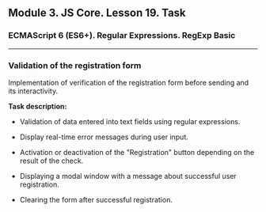## Module 3. JS Core. Lesson 19. Task

###  ECMAScript 6 (ES6+). Regular Expressions. RegExp Basic
***

### Validation of the registration form

Implementation of verification of the registration form before sending and its interactivity.

**Task description:**

- Validation of data entered into text fields using regular expressions.

- Display real-time error messages during user input.

- Activation or deactivation of the "Registration" button depending on the result of the check.

- Displaying a modal window with a message about successful user registration.

- Clearing the form after successful registration.
